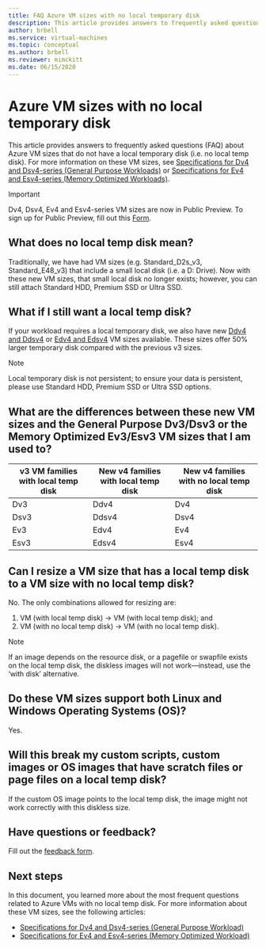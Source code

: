 ```yaml
--- 
title: FAQ Azure VM sizes with no local temporary disk 
description: This article provides answers to frequently asked questions (FAQ) about Microsoft Azure VM sizes that don’t have local temporary disk. 
author: brbell 
ms.service: virtual-machines 
ms.topic: conceptual 
ms.author: brbell
ms.reviewer: mimckitt
ms.date: 06/15/2020 
--- 
```


# Azure VM sizes with no local temporary disk 
This article provides answers to frequently asked questions (FAQ) about Azure VM sizes that do not have a local temporary disk (i.e. no local temp disk). For more information on these VM sizes, see [Specifications for Dv4 and Dsv4-series (General Purpose Workloads)](dv4-dsv4-series.md) or [Specifications for Ev4 and Esv4-series (Memory Optimized Workloads)](ev4-esv4-series.md).

> [!IMPORTANT]
> Dv4, Dsv4, Ev4 and Esv4-series VM sizes are now in Public Preview. To sign up for Public Preview, fill out this [Form](https://forms.office.com/Pages/ResponsePage.aspx?id=v4j5cvGGr0GRqy180BHbR_Y3toRKxchLjARedqtguBRURE1ZSkdDUzg1VzJDN0cwWUlKTkcyUlo5Mi4u). 

## What does no local temp disk mean? 
Traditionally, we have had VM sizes (e.g. Standard_D2s_v3, Standard_E48_v3) that include a small local disk (i.e. a D: Drive). Now with these new VM sizes, that small local disk no longer exists; however, you can still attach Standard HDD, Premium SSD or Ultra SSD.

## What if I still want a local temp disk?
If your workload requires a local temporary disk, we also have new [Ddv4 and Ddsv4](ddv4-ddsv4-series.md) or [Edv4 and Edsv4](edv4-edsv4-series.md) VM sizes available. These sizes offer 50% larger temporary disk compared with the previous v3 sizes.

> [!NOTE]
> Local temporary disk is not persistent; to ensure your data is persistent, please use Standard HDD, Premium SSD or Ultra SSD options. 

## What are the differences between these new VM sizes and the General Purpose Dv3/Dsv3 or the Memory Optimized Ev3/Esv3 VM sizes that I am used to? 
| v3 VM families with local temp disk	| New v4 families with local temp disk | New v4 families with no local temp disk |
|---|---|---|
| Dv3	| Ddv4 | Dv4 |
| Dsv3 | Ddsv4  | Dsv4 |
| Ev3	| Edv4  | Ev4 |
| Esv3 | Edsv4 |	Esv4 | 

## Can I resize a VM size that has a local temp disk to a VM size with no local temp disk?  
No. The only combinations allowed for resizing are: 

1. VM (with local temp disk) -> VM (with local temp disk); and 
2. VM (with no local temp disk) -> VM (with no local temp disk). 

> [!NOTE]
> If an image depends on the resource disk, or a pagefile or swapfile exists on the local temp disk, the diskless images will not work—instead, use the ‘with disk’ alternative. 

## Do these VM sizes support both Linux and Windows Operating Systems (OS)?
Yes.

## Will this break my custom scripts, custom images or OS images that have scratch files or page files on a local temp disk?
If the custom OS image points to the local temp disk, the image might not work correctly with this diskless size.

## Have questions or feedback?
Fill out the [feedback form]( https://forms.office.com/Pages/ResponsePage.aspx?id=v4j5cvGGr0GRqy180BHbR_Y3toRKxchLjARedqtguBRUMzdCQkw0OVVRTldFUUtXSTlLQVBPUkVHSy4u). 

## Next steps 
In this document, you learned more about the most frequent questions related to Azure VMs with no local temp disk. For more information about these VM sizes, see the following articles:

- [Specifications for Dv4 and Dsv4-series (General Purpose Workload)](dv4-dsv4-series.md)
- [Specifications for Ev4 and Esv4-series (Memory Optimized Workload)](ev4-esv4-series.md)
